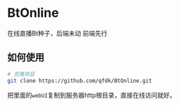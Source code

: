# BtOnline

在线直播Bt种子，后端未动 前端先行


## 如何使用

```bash
# 克隆项目
git clone https://github.com/qfdk/BtOnline.git
```

把里面的`webUI`复制到服务器http根目录，直接在线访问就好。
